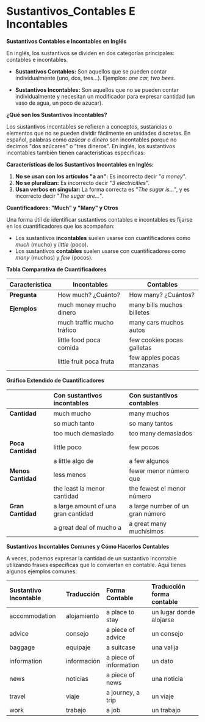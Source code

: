 # Sustantivos_Contables E Incontables



**Sustantivos Contables e Incontables en Inglés**

En inglés, los sustantivos se dividen en dos categorías principales: contables e incontables.

*   **Sustantivos Contables:** Son aquellos que se pueden contar individualmente (uno, dos, tres...). Ejemplos: *one car, two bees*.

*   **Sustantivos Incontables:** Son aquellos que no se pueden contar individualmente y necesitan un modificador para expresar cantidad (un vaso de agua, un poco de azúcar).

**¿Qué son los Sustantivos Incontables?**

Los sustantivos incontables se refieren a conceptos, sustancias o elementos que no se pueden dividir fácilmente en unidades discretas. En español, palabras como *azúcar* o *dinero* son incontables porque no decimos "dos azúcares" o "tres dineros". En inglés, los sustantivos incontables también tienen características específicas:

**Características de los Sustantivos Incontables en Inglés:**

1.  **No se usan con los artículos "a an":** Es incorrecto decir "*a money*".
2.  **No se pluralizan:** Es incorrecto decir "*3 electricities*".
3.  **Usan verbos en singular:** La forma correcta es "*The sugar is...*", y es incorrecto decir "*The sugar are...*".

**Cuantificadores: "Much" y "Many" y Otros**

Una forma útil de identificar sustantivos contables e incontables es fijarse en los cuantificadores que los acompañan:

*   Los sustantivos **incontables** suelen usarse con cuantificadores como *much* (mucho) y *little* (poco).
*   Los sustantivos **contables** suelen usarse con cuantificadores como *many* (muchos) y *few* (pocos).

**Tabla Comparativa de Cuantificadores**

| Característica | Incontables                       | Contables                         |
| ---------------- | ---------------------------------- | --------------------------------- |
| **Pregunta**     | How much?    ¿Cuánto?             | How many?    ¿Cuántos?            |
| **Ejemplos**     | much money    mucho dinero          | many bills    muchos billetes      |
|                  | much traffic    mucho tráfico        | many cars    muchos autos          |
|                  | little food    poca comida          | few cookies    pocas galletas      |
|                  | little fruit    poca fruta          | few apples    pocas manzanas       |

**Gráfico Extendido de Cuantificadores**

|               | Con sustantivos incontables | Con sustantivos contables   |
| :-------------- | :--------------------------- | :-------------------------- |
| **Cantidad**  | much    mucho               | many    muchos             |
|               | so much    tanto              | so many    tantos            |
|               | too much    demasiado         | too many    demasiados       |
| **Poca Cantidad** | little    poco                | few    pocos               |
|               | a little    algo de           | a few    algunos             |
| **Menos Cantidad**| less    menos               | fewer    menor número que    |
|               | the least    la menor cantidad | the fewest    el menor número |
| **Gran Cantidad**| a large amount of    una gran cantidad | a large number of    un gran número|
|               | a great deal of    mucho a     | a great many    muchísimos   |

**Sustantivos Incontables Comunes y Cómo Hacerlos Contables**

A veces, podemos expresar la cantidad de un sustantivo incontable utilizando frases específicas que lo conviertan en contable. Aquí tienes algunos ejemplos comunes:

| Sustantivo Incontable | Traducción           | Forma Contable                 | Traducción forma contable          |
| :-------------------- | :------------------- | :------------------------------ | :----------------------- |
| accommodation          | alojamiento          | a place to stay                 | un lugar donde alojarse |
| advice                | consejo              | a piece of advice               | un consejo               |
| baggage               | equipaje             | a suitcase                      | una valija               |
| information           | información          | a piece of information         | un dato                  |
| news                  | noticias             | a piece of news                 | una noticia              |
| travel                | viaje                | a journey, a trip               | un viaje                 |
| work                  | trabajo              | a job                           | un trabajo               |
